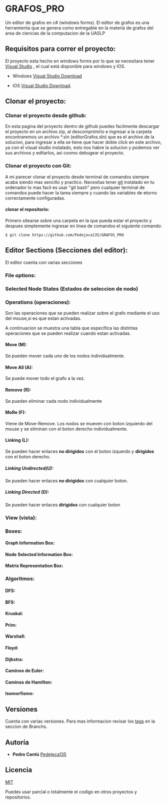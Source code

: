 # GRAFOS_PRO

Un editor de grafos en c# (windows forms). El editor de grafos es una herramienta que se genera como entregable en la materia de grafos del area de ciencias de la computacion de la UASLP

## Requisitos para correr el proyecto:

El proyecto esta hecho en windows forms por lo que se necesitara tener [Visual Studio](https://visualstudio.microsoft.com/es/free-developer-offers) , el cual está disponible para windows y IOS.

* Windows [Visual Studio Download](https://visualstudio.microsoft.com/es/free-developer-offers)

* IOS [Visual Studio Download](https://visualstudio.microsoft.com/es/free-developer-offers).

## Clonar el proyecto:

### Clonar el proyecto desde github:

En esta pagina del proyecto dentro de github puedes facilmente descargar el proyecto en un archivo zip, al descomprimirlo e ingresar a la carpeta encontraremos un archivo 
*.sln (editorGrafos.sln) que es el archivo de la solucion, para ingresar a ella se tiene que hacer doble click en este archivo, ya con el visual studio instalado, esto nos 
habre la solucion y podemos ver sus archivos y editarlos, asi coomo debugear el proyecto.

### Clonar el proyecto con Git:
A mi parecer clonar el proyecto desde terminal de comandos siempre acaba siendo mas sencillo y practico. Necesitas tener [git](https://git-scm.com/) instalado en tu ordenador lo mas facil es usar "git bash" pero cualquier terminal de comandos puede hacer la tarea siempre y cuando las variables de etorno correctamente configuradas.

#### clonar el repositorio:
Primero sitearse sobre una carpeta en la que pueda estar el proyecto y despues simplemente ingresar en linea de comandos el siguiente comando:

```
$ git clone https://github.com/Pedejeca135/GRAFOS_PRO
```

## Editor Sections (Secciones del editor):
El editor cuenta con varias secciones

### File options:


### Selected Node States (Estados de seleccion de nodo)

### Operations (operaciones):
Son las operaciones que se pueden realizar sobre el grafo mediante el uso del mouse,si es que estan activadas.

A continuacion se muestra una tabla que especifica las distintas operaciones que se pueden realizar cuando estan activadas.

#### Move (M):
Se pueden mover cada uno de los nodos individualmente.
#### Move All (A):
Se puede mover todo el grafo a la vez.
#### Remove (R):
Se pueden eliminar cada nodo individualmente
#### MoRe (F):
Viene de Move-Remove. Los nodos se mueven con boton izquierdo del mouse y se eliminan con el boton derecho individualmente.
#### Linking (L):
Se pueden hacer enlaces **no dirigidos** con el boton izquerdo y **dirigidos** con el boton derecho.

##### Linking Undirected(U):
Se pueden hacer enlaces **no dirigidos** con cualquier boton.

##### Linking Directed (D):
Se pueden hacer enlaces **dirigidos** con cualquier boton

### View (vista):

### Boxes:

#### Graph Information Box:

#### Node Selected Information Box:

#### Matrix Representation Box:

### Algoritmos:

#### DFS:
#### BFS:
#### Kruskal:
#### Prim:
#### Warshall:
#### Floyd:
#### Dijkstra:
#### Caminos de Euler:
#### Caminos de Hamilton:
#### Isomorfismo:

## Versiones

Cuenta con varias versiones. Para mas informacion revisar los [tags](https://github.com/Pedejeca135/Gigamesh2D) en la seccion de Branchs.

## Autoría

* **Pedro Cantú** [Pedejeca135](https://github.com/Pedejeca135)

## Licencia
[MIT](https://github.com/theupdateframework/specification/blob/master/LICENSE-MIT.txt)

Puedes usar parcial o totalmente el codigo en otros proyectos y repositorios.
